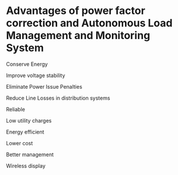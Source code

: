 # Advantages of power factor correction and Autonomous Load Management and Monitoring System

Conserve Energy

Improve voltage stability

Eliminate Power Issue Penalties

Reduce Line Losses in distribution systems

Reliable 

Low utility charges

Energy efficient 

Lower cost

Better management 

Wireless display
